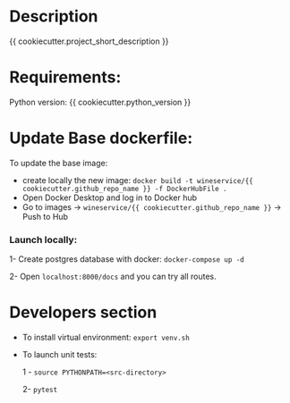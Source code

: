 # Description
{{ cookiecutter.project_short_description }}

# Requirements:
Python version: {{ cookiecutter.python_version }}



# Update Base dockerfile:

To update the base image:
- create locally the new image: `docker build -t wineservice/{{ cookiecutter.github_repo_name }} -f DockerHubFile .`
- Open Docker Desktop and log in to Docker hub
- Go to images -> `wineservice/{{ cookiecutter.github_repo_name }}`  -> Push to Hub


### Launch locally:

1- Create postgres database with docker: `docker-compose up -d`

2- Open `localhost:8000/docs` and you can try all routes.


# Developers section

- To install virtual environment: `export venv.sh`
- To launch unit tests: 

   1 - `source PYTHONPATH=<src-directory>`
   
   2- `pytest` 
